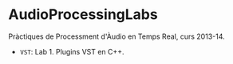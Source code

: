 AudioProcessingLabs
===================

Pràctiques de Processment d'Àudio en Temps Real, curs 2013-14.

* `VST`: Lab 1. Plugins VST en C++.
